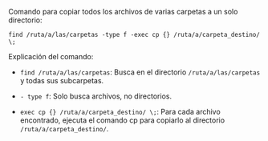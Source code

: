 Comando para copiar todos los archivos de varias carpetas a un solo directorio:

```
find /ruta/a/las/carpetas -type f -exec cp {} /ruta/a/carpeta_destino/ \;
```

Explicación del comando:
- ```find /ruta/a/las/carpetas```: Busca en el directorio ```/ruta/a/las/carpetas``` y todas sus subcarpetas.

- ```- type f```: Solo busca archivos, no directorios.

- ```exec cp {} /ruta/a/carpeta_destino/ \;```: Para cada archivo encontrado, ejecuta el comando cp para copiarlo al directorio ```/ruta/a/carpeta_destino/```.
